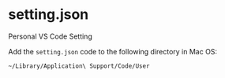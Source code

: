 # setting.json
Personal VS Code Setting

Add the `setting.json` code to the following directory in Mac OS:

```sh
~/Library/Application\ Support/Code/User 
```
